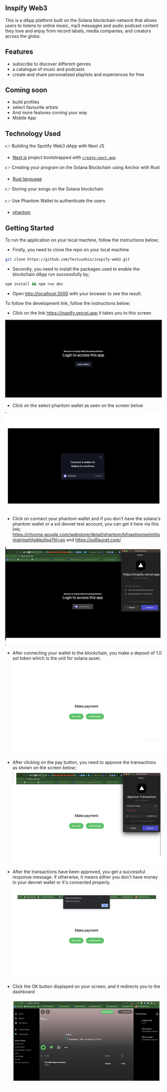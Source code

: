 ## Inspify Web3

This is a dApp platform built on the Solana blockchain network that allows users to listens to online music, mp3 messages and audio podcast content they love and enjoy from record labels, media companies, and creators across the globe.


## Features

- subscribe to discover different genres 
- a catalogue of music and podcasts
- create and share personalized playlists and experiences for free

## Coming soon

- build profiles
- select favourite artists
- And more features coming your way
- Mobile App

## Technology Used
👉  Building the Spotify Web3 dApp with Next JS
- [Next.js](https://nextjs.org/) project bootstrapped with [`create-next-app`](https://github.com/vercel/next.js/tree/canary/packages/create-next-app)

👉  Creating your program on the Solana Blockchain using Anchor with Rust
- [Rust language](https://docs.rs/anchor-lang/latest/anchor_lang/)

👉  Storing your songs on the Solana blockchain

👉  Use Phantom Wallet to authenticate the users
- [phantom](https://phantom.app/)


## Getting Started

To run the application on your local machine, follow the instructions below;

- Firstly, you need to clone the repo on your local machine

```bash
git clone https://github.com/festusebin/inspify-web3.git
```

- Secondly, you need to install the packages used to enable the blockchain dApp run successfully by;

```bash
npm install && npm run dev
```

- Open [http://localhost:3000](http://localhost:3000) with your browser to see the result.

To follow the development link, follow the instructions below;
- Click on the link https://inspify.vercel.app it takes you to this screen

![Home Screen](assets/preview/1.png)

- Click on the select phantom wallet as seen on the screen below

![Wallet Screen](assets/preview/2.png)

- Click on connect your phantom wallet and if you don't have the solana's phantom wallet or a sol devnet test account, you can get it here via this link; https://chrome.google.com/webstore/detail/phantom/bfnaelmomeimhlpmgjnjophhpkkoljpa?hl=en and https://solfaucet.com/

![Wallet Popup](assets/preview/3.png)

- After connecting your wallet to the blockchain, you make a deposit of 1.0 sol token which is the unit for solana asset.
![payment page](assets/preview//4.png)

- After clicking on the pay button, you need to approve the transactions as shown on the screen below;
![transaction](assets/preview/5.png)

- After the transactions have been approved, you get a successful response message. if otherwise, it means either you don't have money in your devnet wallet or it's connected properly.
![popup](assets/preview/6.png)

- Click the OK button displayed on your screen, and it redirects you to the dashboard
![dashboard](assets/preview/8.png) 

